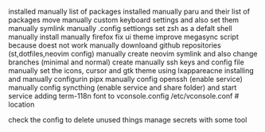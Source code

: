 installed manually list of packages
installed manually paru and their list of packages
move manually custom keyboard settings and also set them manually
symlink manually .config settiongs
set zsh as a defalt shell manually
install manually firefox fix ui theme
improve megasync script because doest not work 
manually downloand github repositories (st,dotfiles,neovim config)
manually create neovim symlink and also change branches (minimal and normal)
create manually ssh keys and config file
manually set the icons, cursor and gtk theme using lxappareacne
installing and manually configurin pipx
manually config openssh (enable service)
manually config syncthing (enable service and share folder) and start service
adding term-118n font to vconsole.config /etc/vconsole.conf # location


check the config to delete unused things
manage secrets with some tool

